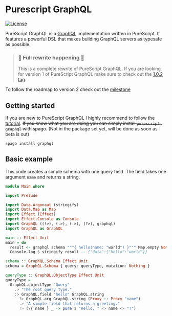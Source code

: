 # Purescript GraphQL

[![License](https://img.shields.io/github/license/hendrikniemann/purescript-graphql.svg)](https://github.com/hendrikniemann/purescript-graphql/blob/master/LICENSE)

PureScript GraphQL is a [GraphQL](https://graphql.org) implementation written in PureScript. It features a powerful DSL that makes building GraphQL servers as typesafe as possible.

> ### 🚧 Full rewrite happening 🚧
>
> This is a complete rewrite of PureScript GraphQL. If you are looking for version 1 of PureScript GraphQL make sure to check out the [1.0.2 tag](https://github.com/hendrikniemann/purescript-graphql/tree/v1.0.2).

To follow the roadmap to version 2 check out the [milestone](https://github.com/hendrikniemann/purescript-graphql/milestone/1)

## Getting started

If you are new to PureScript GraphQL I highly recommend to follow the [tutorial](https://hendrikniemann.github.io/purescript-graphql/). ~~If you know what you are doing you can simply install `purescript-graphql` with spago.~~ (Not in the package set yet, will be done as soon as beta is out)

```
spago install graphql
```

## Basic example

This code creates a simple schema with one query field.
The field takes one argument `name` and returns a string.

```purescript
module Main where

import Prelude

import Data.Argonaut (stringify)
import Data.Map as Map
import Effect (Effect)
import Effect.Console as Console
import GraphQL ((!>), (.>), (:>), (?>), graphql)
import GraphQL as GraphQL

main :: Effect Unit
main = do
  result <- graphql schema """{ hello(name: "world") }""" Map.empty Nothing unit
  Console.log $ stringify result -- {"data":{"hello":"world"}}

schema :: GraphQL.Schema Effect Unit
schema = GraphQL.Schema { query: queryType, mutation: Nothing }

queryType :: GraphQL.ObjectType Effect Unit
queryType =
  GraphQL.objectType "Query"
    .> "The root query type."
    :> GraphQL.field "hello" GraphQL.string
      ?> GraphQL.arg GraphQL.string (Proxy :: Proxy "name")
      .> "A simple field that returns a greeting."
      !> (\{ name } _ -> pure $ "Hello, " <> name <> "!")
```
